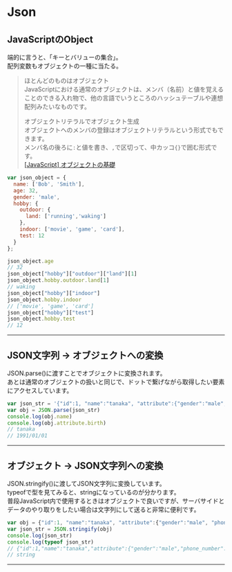 # Json

## JavaScriptのObject

端的に言うと、「キーとバリューの集合」。  
配列変数もオブジェクトの一種に当たる。  

>ほとんどのものはオブジェクト  
>JavaScriptにおける通常のオブジェクトは、メンバ（名前）と値を覚えることのできる入れ物で、他の言語でいうところのハッシュテーブルや連想配列みたいなものです。  
>
>オブジェクトリテラルでオブジェクト生成  
>オブジェクトへのメンバの登録はオブジェクトリテラルという形式でもできます。  
>メンバ名の後ろに`:`と値を書き、`,`で区切って、中カッコ`{}`で囲む形式です。  
>[[JavaScript] オブジェクトの基礎](https://qiita.com/yoshi389111/items/245df2d642e49d2acf3a)  

``` js
var json_object = {
  name: ['Bob', 'Smith'],
  age: 32,
  gender: 'male',
  hobby: {
    outdoor: {
      land: ['running','waking']
    },
    indoor: ['movie', 'game', 'card'],
    test: 12
  }
};

json_object.age
// 32
json_object["hobby"]["outdoor"]["land"][1]
json_object.hobby.outdoor.land[1]
// waking
json_object["hobby"]["indoor"]
json_object.hobby.indoor
// ['movie', 'game', 'card']
json_object["hobby"]["test"]
json_object.hobby.test
// 12
```

---

## JSON文字列 → オブジェクトへの変換

JSON.parse()に渡すことでオブジェクトに変換されます。  
あとは通常のオブジェクトの扱いと同じで、ドットで繋げながら取得したい要素にアクセスしています。

``` js
var json_str = '{"id":1, "name":"tanaka", "attribute":{"gender":"male", "phone_number":"xxxxxxxxxxx", "birth":"1991/01/01"}}';
var obj = JSON.parse(json_str)
console.log(obj.name)
console.log(obj.attribute.birth)
// tanaka
// 1991/01/01
```

---

## オブジェクト → JSON文字列への変換

JSON.stringify()に渡してJSON文字列に変換しています。  
typeofで型を見てみると、stringになっているのが分かります。  
普段JavaScript内で使用するときはオブジェクトで良いですが、サーバサイドとデータのやり取りをしたい場合は文字列にして送ると非常に便利です。  

``` js
var obj = {"id":1, "name":"tanaka", "attribute":{"gender":"male", "phone_number":"xxxxxxxxxxx", "birth":"1991/01/01"}}
var json_str = JSON.stringify(obj)
console.log(json_str)
console.log(typeof json_str)
// {"id":1,"name":"tanaka","attribute":{"gender":"male","phone_number":"xxxxxxxxxxx","birth":"1991/01/01"}}
// string
```

---
